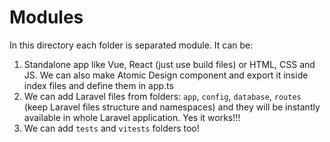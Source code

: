 # Modules

In this directory each folder is separated module. It can be:

1. Standalone app like Vue, React (just use build files) or HTML, CSS and JS. We can also make Atomic Design component and export it inside index files and define them in app.ts
2. We can add Laravel files from folders: ```app```, ```config```, ```database```, ```routes``` (keep Laravel files structure and namespaces) and they will be instantly available in whole Laravel application. Yes it works!!! 
3. We can add ```tests``` and ```vitests``` folders too!
